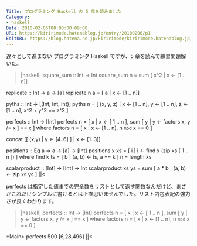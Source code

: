 ```yaml
---
Title: プログラミング Haskell の 5 章を読みました
Category:
- haskell
Date: 2010-02-06T00:00:00+09:00
URL: https://kiririmode.hatenablog.jp/entry/20100206/p1
EditURL: https://blog.hatena.ne.jp/kiririmode/kiririmode.hatenablog.jp/atom/entry/8454420450078212186
---
```



遅々として進まない プログラミング Haskell ですが、5 章を読んで練習問題解いた。

>|haskell|
square_sum :: Int -> Int
square_sum n = sum [ x^2 | x <- [1 .. n]]

replicate :: Int -> a -> [a]
replicate n a = [ a | x <- [1 .. n]]

pyths :: Int -> [(Int, Int, Int)]
pyths n = [ (x, y, z) | x <- [1 .. n], y <- [1 .. n], z <- [1 .. n], x^2 + y^2 == z^2 ]

perfects :: Int -> [Int]
perfects n = [ x | x <- [ 1 .. n ], sum [ y | y <- factors x, y /= x ] == x ]
             where factors n = [ x | x <- [1 .. n], n `mod` x == 0 ]

concat [[ (x,y) | y <- [4..6] ] | x <- [1..3]]

positions :: Eq a => a -> [a] -> [Int]
positions x xs = [ i | i <- find x (zip xs [ 1 .. n ]) ]
                 where 
                   find k ts = [ b | (a, b) <- ts, a == k ]
                   n = length xs

scalarproduct :: [Int] -> [Int] -> Int
scalarproduct xs ys = sum [ a * b | (a, b) <- zip xs ys ]
||<

perfects は指定した値までの完全数をリストとして返す関数なんだけど、まさかこれだけシンプルに書けるとは正直思いませんでした。リスト内包表記の強力さが良くわかります。
>|haskell|
perfects :: Int -> [Int]
perfects n = [ x | x <- [ 1 .. n ], sum [ y | y <- factors x, y /= x ] == x ]
             where factors n = [ x | x <- [1 .. n], n `mod` x == 0 ]

*Main> perfects 500
[6,28,496]
||<
